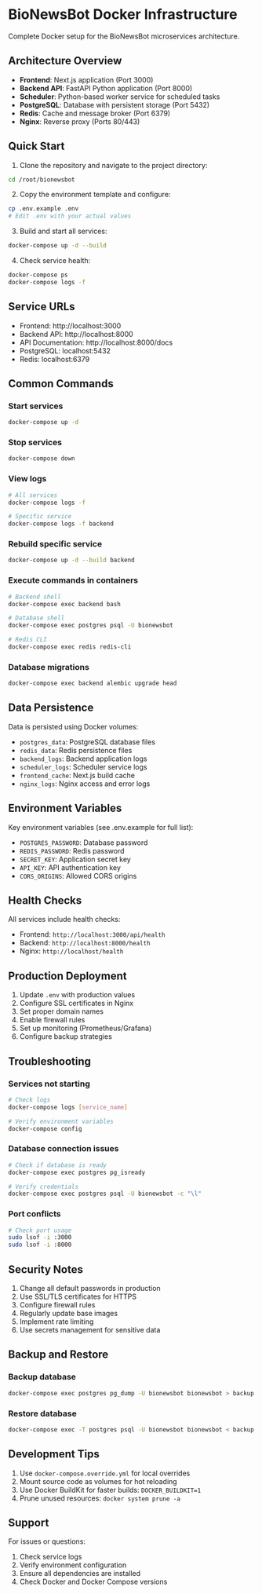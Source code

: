 # BioNewsBot Docker Infrastructure

Complete Docker setup for the BioNewsBot microservices architecture.

## Architecture Overview

- **Frontend**: Next.js application (Port 3000)
- **Backend API**: FastAPI Python application (Port 8000)
- **Scheduler**: Python-based worker service for scheduled tasks
- **PostgreSQL**: Database with persistent storage (Port 5432)
- **Redis**: Cache and message broker (Port 6379)
- **Nginx**: Reverse proxy (Ports 80/443)

## Quick Start

1. Clone the repository and navigate to the project directory:
```bash
cd /root/bionewsbot
```

2. Copy the environment template and configure:
```bash
cp .env.example .env
# Edit .env with your actual values
```

3. Build and start all services:
```bash
docker-compose up -d --build
```

4. Check service health:
```bash
docker-compose ps
docker-compose logs -f
```

## Service URLs

- Frontend: http://localhost:3000
- Backend API: http://localhost:8000
- API Documentation: http://localhost:8000/docs
- PostgreSQL: localhost:5432
- Redis: localhost:6379

## Common Commands

### Start services
```bash
docker-compose up -d
```

### Stop services
```bash
docker-compose down
```

### View logs
```bash
# All services
docker-compose logs -f

# Specific service
docker-compose logs -f backend
```

### Rebuild specific service
```bash
docker-compose up -d --build backend
```

### Execute commands in containers
```bash
# Backend shell
docker-compose exec backend bash

# Database shell
docker-compose exec postgres psql -U bionewsbot

# Redis CLI
docker-compose exec redis redis-cli
```

### Database migrations
```bash
docker-compose exec backend alembic upgrade head
```

## Data Persistence

Data is persisted using Docker volumes:
- `postgres_data`: PostgreSQL database files
- `redis_data`: Redis persistence files
- `backend_logs`: Backend application logs
- `scheduler_logs`: Scheduler service logs
- `frontend_cache`: Next.js build cache
- `nginx_logs`: Nginx access and error logs

## Environment Variables

Key environment variables (see .env.example for full list):

- `POSTGRES_PASSWORD`: Database password
- `REDIS_PASSWORD`: Redis password
- `SECRET_KEY`: Application secret key
- `API_KEY`: API authentication key
- `CORS_ORIGINS`: Allowed CORS origins

## Health Checks

All services include health checks:
- Frontend: `http://localhost:3000/api/health`
- Backend: `http://localhost:8000/health`
- Nginx: `http://localhost/health`

## Production Deployment

1. Update `.env` with production values
2. Configure SSL certificates in Nginx
3. Set proper domain names
4. Enable firewall rules
5. Set up monitoring (Prometheus/Grafana)
6. Configure backup strategies

## Troubleshooting

### Services not starting
```bash
# Check logs
docker-compose logs [service_name]

# Verify environment variables
docker-compose config
```

### Database connection issues
```bash
# Check if database is ready
docker-compose exec postgres pg_isready

# Verify credentials
docker-compose exec postgres psql -U bionewsbot -c "\l"
```

### Port conflicts
```bash
# Check port usage
sudo lsof -i :3000
sudo lsof -i :8000
```

## Security Notes

1. Change all default passwords in production
2. Use SSL/TLS certificates for HTTPS
3. Configure firewall rules
4. Regularly update base images
5. Implement rate limiting
6. Use secrets management for sensitive data

## Backup and Restore

### Backup database
```bash
docker-compose exec postgres pg_dump -U bionewsbot bionewsbot > backup.sql
```

### Restore database
```bash
docker-compose exec -T postgres psql -U bionewsbot bionewsbot < backup.sql
```

## Development Tips

1. Use `docker-compose.override.yml` for local overrides
2. Mount source code as volumes for hot reloading
3. Use Docker BuildKit for faster builds: `DOCKER_BUILDKIT=1`
4. Prune unused resources: `docker system prune -a`

## Support

For issues or questions:
1. Check service logs
2. Verify environment configuration
3. Ensure all dependencies are installed
4. Check Docker and Docker Compose versions
